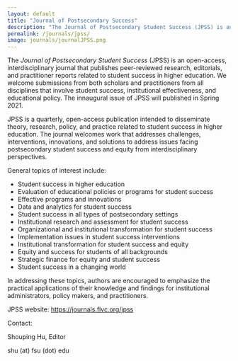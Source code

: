 ```yaml
---
layout: default
title: "Journal of Postsecondary Success"
description: "The Journal of Postsecondary Student Success (JPSS) is an open-access, interdisciplinary journal that publishes peer-reviewed research, editorials, and practitioner reports related to student success in higher education."
permalink: /journals/jpss/
image: journals/journalJPSS.png
---
```


The *Journal of Postsecondary Student Success* (JPSS) is an open-access, interdisciplinary journal that publishes peer-reviewed research, editorials, and practitioner reports related to student success in higher education. We welcome submissions from both scholars and practitioners from all disciplines that involve student success, institutional effectiveness, and educational policy. The innaugural issue of JPSS will published in Spring 2021.

JPSS is a quarterly, open-access publication intended to disseminate theory, research, policy, and practice related to student success in higher education. The journal welcomes work that addresses challenges, interventions, innovations, and solutions to address issues facing postsecondary student success and equity from interdisciplinary perspectives.

General topics of interest include:

- Student success in higher education
- Evaluation of educational policies or programs for student success
- Effective programs and innovations
- Data and analytics for student success
- Student success in all types of postsecondary settings
- Institutional research and assessment for student success
- Organizational and institutional transformation for student success
- Implementation issues in student success interventions
- Institutional transformation for student success and equity
- Equity and success for students of all backgrounds
- Strategic finance for equity and student success
- Student success in a changing world

In addressing these topics, authors are encouraged to emphasize the practical applications of their knowledge and findings for institutional administrators, policy makers, and practitioners.  

JPSS website: https://journals.flvc.org/jpss 

Contact:

Shouping Hu, Editor

shu (at) fsu (dot) edu
